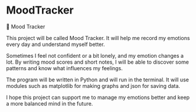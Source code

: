 # MoodTracker
🧠 Mood Tracker

This project will be called Mood Tracker.
It will help me record my emotions every day and understand myself better.

Sometimes I feel not confident or a bit lonely, and my emotion changes a lot.
By writing mood scores and short notes, I will be able to discover some patterns and know what influences my feelings.

The program will be written in Python and will run in the terminal.
It will use modules such as matplotlib for making graphs and json for saving data.

I hope this project can support me to manage my emotions better and keep a more balanced mind in the future.
